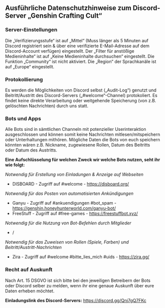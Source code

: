 ## Ausführliche Datenschutzhinweise zum Discord-Server „Genshin Crafting Cult“

### Server-Einstellungen
Die „Verifizierungsstufe“ ist auf „Mittel“ (Muss länger als 5 Minuten auf Discord registriert sein & über eine verifizierte E-Mail-Adresse auf dem Discord-Account verfügen) eingestellt. Der „Filter für anstößige Medieninhalte“ ist auf „Keine Medieninhalte durchsuchen“ eingestellt. Die Funktion „Community“ ist nicht aktiviert. Die „Region“ der Sprachkanäle ist auf „Europe“ eingestellt.

### Protokollierung
Es werden die Möglichkeiten von Discord selbst („Audit-Log“) genutzt und Beitritt/Austritt des Discord-Servers („#welcome“-Channel) protokoliert. Es findet keine direkte Verarbeitung oder weitgehende Speicherung (von z.B. gelöschten Nachrichten) durch uns statt.

### Bots und Apps
Alle Bots sind in sämtlichen Channeln mit potenzieller Userinteraktion ausgeschlossen und können somit keine Nachrichten mitlesen/mitspeichern oder Unterhaltungen mithören. 
Mögliche Daten die Bots von euch speichern könnten wären z.B. Nickname, zugewiesene Rollen, Datum des Beitritts oder Datum des Austritts.

**Eine Aufschlüsselung für welchen Zweck wir welche Bots nutzen, seht ihr wie folgt:**

_Notwendig für Erstellung von Einladungen & Anzeige auf Webseiten_
* DISBOARD - Zugriff auf #welcome - <https://disboard.org/>

_Notwendig für das Posten von automatisierten Ankündigungen_
* Ganyu - Zugriff auf #ankuendigungen #bot_spam - <https://genshin.honeyhunterworld.com/ganyu-bot/>
* FreeStuff - Zugriff auf #free-games - <https://freestuffbot.xyz/>

_Notwendig für die Nutzung von Bot-Befehlen durch Mitglieder_
* /

_Notwendig für das Zuweisen von Rollen (Spiele, Farben) und Beitritt/Austritt-Nachrichten_
* Zira - Zugriff auf #welcome #bitte_lies_mich #uids - <https://zira.gg/>

### Recht auf Auskunft
Nach Art. 15 DSGVO ist sich bitte bei den jeweiligen Betreibern der Bots oder Discord selber zu melden, wenn ihr eine genaue Auskunft über eure Daten erheben möchtet.


**Einladungslink des Discord-Servers:** <https://discord.gg/Qnj7gQ7FKc>
